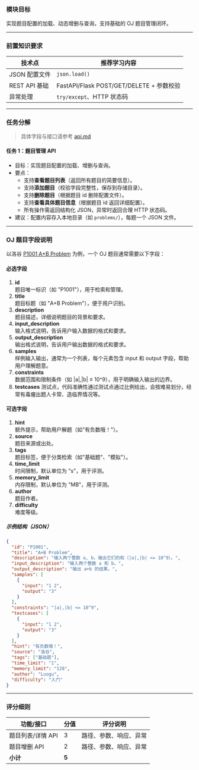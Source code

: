 <!-- ## Step 1：题目管理

--- -->

### 模块目标

实现题目配置的加载、动态增删与查询，支持基础的 OJ 题目管理闭环。

---

### 前置知识要求

| 技术点         | 推荐学习内容           |
| -------------- | ---------------------- |
| JSON 配置文件   | `json.load()`          |
| REST API 基础   | FastAPI/Flask POST/GET/DELETE + 参数校验 |
| 异常处理        | `try/except`、HTTP 状态码 |

---

### 任务分解

> 具体字段与接口请参考 [api.md](../api.md)

#### 任务 1：题目管理 API
- 目标：实现题目配置的加载、增删与查询。
- 要点：
  - 支持**查看题目列表**（返回所有题目的简要信息）。
  - 支持**添加题目**（校验字段完整性，保存到存储目录）。
  - 支持**删除题目**（根据题目 id 删除配置文件）。
  - 支持**查看具体题目信息**（根据题目 id 返回详细配置）。
  - 所有操作需返回结构化 JSON，异常时返回合理 HTTP 状态码。
- 建议：配置内容存入本地目录（如 `problems/`），每题一个 JSON 文件。

---

### OJ 题目字段说明

以洛谷 [P1001 A+B Problem](https://www.luogu.com.cn/problem/P1001) 为例，一个 OJ 题目通常需要以下字段：

#### 必选字段

1. **id**  
   题目唯一标识（如 "P1001"），用于检索和管理。
2. **title**  
   题目标题（如 "A+B Problem"），便于用户识别。
3. **description**  
   题目描述，详细说明题目的背景和要求。
4. **input_description**  
   输入格式说明，告诉用户输入数据的格式和要求。
5. **output_description**  
   输出格式说明，告诉用户输出数据的格式和要求。
6. **samples**  
   样例输入输出，通常为一个列表，每个元素包含 input 和 output 字段，帮助用户理解题意。
7. **constraints**  
   数据范围和限制条件（如 |a|,|b| ≤ 10^9），用于明确输入输出的边界。
8. **testcases**
   测试点，代码准确性通过测试点通过比例给出，会按难易划分，经常有毒瘤出题人卡常、造临界情况等。

#### 可选字段

1. **hint**  
   额外提示，帮助用户解题（如"有负数哦！"）。
2. **source**  
   题目来源或出处。
3. **tags**  
   题目标签，便于分类检索（如"基础题"、"模拟"）。
4. **time_limit**  
   时间限制，默认单位为 "s"，用于评测。
5. **memory_limit**  
   内存限制，默认单位为 "MB"，用于评测。
6. **author**  
   题目作者。
7. **difficulty**  
   难度等级。

##### 示例结构（JSON）

```json
{
  "id": "P1001",
  "title": "A+B Problem",
  "description": "输入两个整数 a, b，输出它们的和（|a|,|b| <= 10^9）。",
  "input_description": "输入两个整数 a 和 b。",
  "output_description": "输出 a+b 的结果。",
  "samples": [
    {
      "input": "1 2",
      "output": "3"
    }
  ],
  "constraints": "|a|,|b| <= 10^9",
  "testcases": [
    {
      "input": "1 2",
      "output": "3"
    }
  ],
  "hint": "有负数哦！",
  "source": "洛谷",
  "tags": ["基础题"],
  "time_limit": "1",
  "memory_limit": "128",
  "author": "Luogu",
  "difficulty": "入门"
}
```

---

### 评分细则

| 功能/接口                | 分值 | 评分说明                         |
|--------------------------|------|----------------------------------|
| 题目列表/详情 API        | 3  | 路径、参数、响应、异常            |
| 题目增删 API             | 2   | 路径、参数、响应、异常            |
| **小计**                 | **5**| |